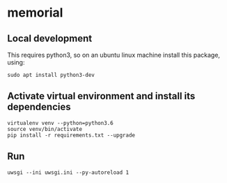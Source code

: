 # memorial

## Local development
This requires python3, so on an ubuntu linux machine install this package, using:
```
sudo apt install python3-dev
```

## Activate virtual environment and install its dependencies
```
virtualenv venv --python=python3.6
source venv/bin/activate
pip install -r requirements.txt --upgrade
```

## Run
```
uwsgi --ini uwsgi.ini --py-autoreload 1
```
